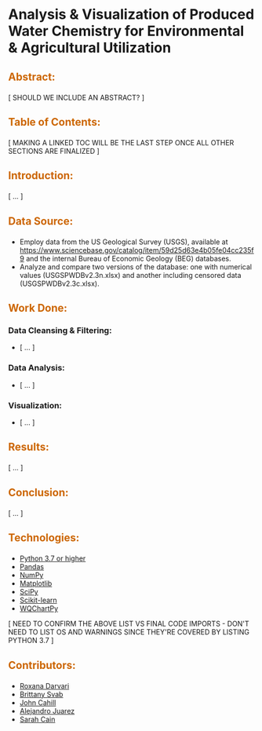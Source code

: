 # Analysis & Visualization of Produced Water Chemistry for Environmental & Agricultural Utilization  


## <p style="color:#CC6600">Abstract:</p> 

[ SHOULD WE INCLUDE AN ABSTRACT? ]

## <p style="color:#CC6600">Table of Contents:</p> 

[ MAKING A LINKED TOC WILL BE THE LAST STEP ONCE ALL OTHER SECTIONS ARE FINALIZED ]

## <p style="color:#CC6600">Introduction:</p> 

[ ... ]

## <p style="color:#CC6600">Data Source:</p> 
-	Employ data from the US Geological Survey (USGS), available at https://www.sciencebase.gov/catalog/item/59d25d63e4b05fe04cc235f9 and the internal Bureau of Economic Geology (BEG) databases.
-	Analyze and compare two versions of the database: one with numerical values (USGSPWDBv2.3n.xlsx) and another including censored data (USGSPWDBv2.3c.xlsx).

## <p style="color:#CC6600">Work Done:</p> 

### Data Cleansing & Filtering:  
-	[ ... ]

### Data Analysis:  
-	[ ... ]

### Visualization:  
-	[ ... ]

## <p style="color:#CC6600">Results:</p> 

[ ... ]  

## <p style="color:#CC6600">Conclusion:</p> 

[ ... ]  

## <p style="color:#CC6600">Technologies:</p> 

- [Python 3.7 or higher](https://www.python.org/)
- [Pandas](https://pandas.pydata.org/)
- [NumPy](https://www.numpy.org)
- [Matplotlib](https://matplotlib.org/)
- [SciPy](https://www.scipy.org/scipylib)
- [Scikit-learn](https://scikit-learn.org/stable/index.html)
- [WQChartPy](https://github.com/jyangfsu/WQChartPy/tree/main?tab=readme-ov-file)  

[ NEED TO CONFIRM THE ABOVE LIST VS FINAL CODE IMPORTS - DON'T NEED TO LIST OS AND WARNINGS SINCE THEY'RE COVERED BY LISTING PYTHON 3.7 ]

## <p style="color:#CC6600">Contributors:</p> 

- [Roxana Darvari](https://github.com/roxanadrv)
- [Brittany Svab](https://github.com/bsvab)
- [John Cahill](https://github.com/ithilien12358)
- [Alejandro Juarez](https://github.com/ajuarez2112)
- [Sarah Cain](https://github.com/thesarahcain)
